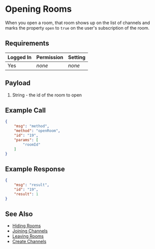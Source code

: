# Opening Rooms
When you open a room, that room shows up on the list of channels and marks the property `open` to `true` on the user's subscription of the room.

## Requirements
| Logged In | Permission | Setting |
| --- | --- | --- |
| Yes | _none_ | _none_ |

## Payload
1. String - the id of the room to open

## Example Call

```json
{
    "msg": "method",
    "method": "openRoom",
    "id": "19",
    "params": [
        "roomId"
    ]
}
```

## Example Response

```json
{
    "msg": "result",
    "id": "19",
    "result": 1
}
```

## See Also
* [Hiding Rooms][1]
* [Joining Channels][2]
* [Leaving Rooms][3]
* [Create Channels][4]

[1]:../hiding-rooms/
[2]:../joining-channels/
[3]:../leaving-rooms/
[4]:../create-channels/
